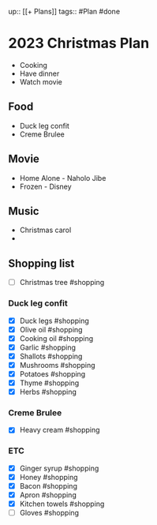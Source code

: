 up:: [[+ Plans]]
tags::  #Plan #done
# 2023 Christmas Plan

- Cooking
- Have dinner
- Watch movie

## Food
- Duck leg confit
- Creme Brulee
## Movie
- Home Alone - Naholo Jibe
- Frozen - Disney
## Music
- Christmas carol
- 
## Shopping list

- [ ] Christmas tree #shopping
### Duck leg confit

- [x] Duck legs #shopping
- [x] Olive oil #shopping
- [x] Cooking oil #shopping
- [x] Garlic #shopping
- [x] Shallots #shopping
- [x] Mushrooms #shopping
- [x] Potatoes #shopping
- [x] Thyme #shopping
- [x] Herbs #shopping
### Creme Brulee
- [x] Heavy cream #shopping

### ETC
- [x] Ginger syrup #shopping
- [x] Honey #shopping
- [x] Bacon #shopping
- [x] Apron #shopping
- [x] Kitchen towels #shopping
- [ ] Gloves #shopping
